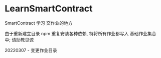 # LearnSmartContract

SmartContract 学习 交作业的地方

由于重新建立目录 npm 重复安装各种依赖, 特将所有作业都写入 基础作业集合 中; 请助教见谅

20220307 - 变更作业目录
